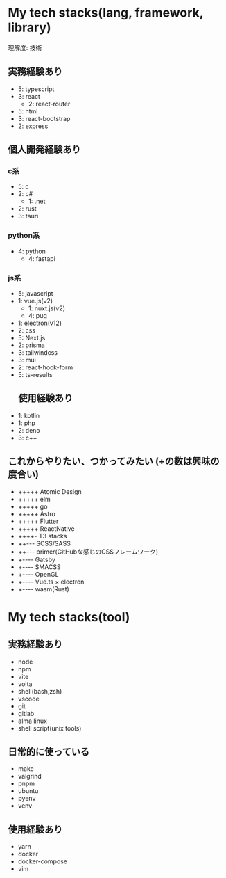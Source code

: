 # My tech stacks(lang, framework, library)
理解度: 技術 
## 実務経験あり
- 5: typescript 
- 3: react
  - 2: react-router
- 5: html
- 3: react-bootstrap
- 2: express
## 個人開発経験あり
### c系
- 5: c
- 2: c#
  - 1: .net
- 2: rust
- 3: tauri
### python系
- 4: python
  - 4: fastapi
### js系
- 5: javascript
- 1: vue.js(v2)
  - 1: nuxt.js(v2)
  - 4: pug
- 1: electron(v12)
- 2: css
- 5: Next.js
- 2: prisma
- 3: tailwindcss
- 3: mui
- 2: react-hook-form
- 5: ts-results
  ## 使用経験あり
- 1: kotlin
- 1: php
- 2: deno
- 3: c++
## これからやりたい、つかってみたい (+の数は興味の度合い)
- +++++ Atomic Design 
- +++++ elm
- +++++ go
- +++++ Astro 
- +++++ Flutter 
- +++++ ReactNative 
- ++++- T3 stacks 
- ++--- SCSS/SASS 
- ++--- primer(GitHubな感じのCSSフレームワーク) 
- +---- Gatsby 
- +---- SMACSS 
- +---- OpenGL 
- +---- Vue.ts × electron 
- +---- wasm(Rust) 

# My tech stacks(tool)
## 実務経験あり
- node
- npm
- vite
- volta
- shell(bash,zsh)
- vscode
- git
- gitlab
- alma linux
- shell script(unix tools)
## 日常的に使っている
- make
- valgrind
- pnpm
- ubuntu
- pyenv
- venv
## 使用経験あり
- yarn
- docker
- docker-compose
- vim
